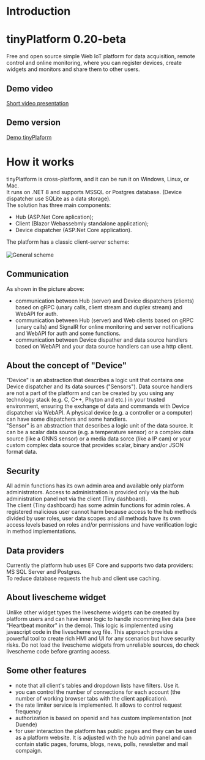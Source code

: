 # Introduction

# tinyPlatform 0.20-beta
Free and open source simple Web IoT platform for data acquisition, remote control and online monitoring, where you can register devices, create widgets and monitors and share them to other users.

## Demo video
[Short video presentation](https://youtu.be/jkAjIlBb3UU)

## Demo version
[Demo tinyPlaform](https://demo.tinyplat.com)

# How it works
tinyPlatform is cross-platform, and it can be run it on Windows, Linux, or Mac.\
It runs on .NET 8 and supports MSSQL or Postgres database. (Device dispatcher use SQLite as a data storage).\
The solution has three main components:
 - Hub (ASP.Net Core aplication);
 - Client (Blazor Webassebmly standalone application);
 - Device dispatcher (ASP.Net Core application).

The platform has a classic client-server scheme:\
\
![General scheme](/images/general_scheme.png)

## Communication
As shown in the picture above:
 - сommunication between Hub (server) and Device dispatchers (clients) based on gRPC (unary calls, client stream and duplex stream) and WebAPI for auth.
 - сommunication between Hub (server) and Web clients based on gRPC (unary calls) and SignalR for online monitoring and server notifications and WebAPI for auth and some functions.
 - сommunication between Device dispather and data source handlers based on WebAPI and your data source handlers can use a http client.

## About the concept of "Device"
"Device" is an abstraction that describes a logic unit that contains one Device dispatcher and its data sources ("Sensors"). Data source handlers are not a part of the platform and can be created by you using any technology stack (e.g. C, C++, Phyton and etc.) in your trusted environment, ensuring the exchange of data and commands with Device dispatcher via WebAPI. A physical device (e.g. a controller or a computer) can have some dispatchers and some handlers.\
"Sensor" is an abstraction that describes a logic unit of the data source. It can be a scalar data source (e.g. a temperature sensor) or a complex data source (like a GNNS sensor) or a media data sorce (like a IP cam) or your custom complex data source that provides scalar, binary and/or JSON format data. 

## Security
All admin functions has its own admin area and available only platform administrators. Access to administration is provided only via the hub administration panel not via the client (Tiny dashboard).\
The client (Tiny dashboard) has some admin functions for admin roles. A registered malicious user cannot harm because access to the hub methods divided by user roles, user data scopes and all methods have its own access levels based on roles and/or permissions and have verification logic in method implementations.

## Data providers
Currently the platform hub uses EF Core and supports two data providers: MS SQL Server and Postgres.\
To reduce database requests the hub and client use caching.

## About livescheme widget
Unlike other widget types the livescheme widgets can be created by platform users and can have inner logic to handle incomming live data (see "Heartbeat monitor" in the demo). This logic is implemented using javascript code in the livescheme svg file. This approach provides a powerful tool to create rich HMI and UI for any scenarios but have security risks. Do not load the livescheme widgets from unreliable sources, do check livescheme code before granting access. 

## Some other features
 - note that all client's tables and dropdown lists have filters. Use it.
 - you can control the number of connections for each account (the number of working browser tabs with the client application).
 - the rate limiter service is implemented. It allows to control request frequency
 - authorization is based on openid and has custom implementation (not Duende)
 - for user interaction the platform has public pages and they can be used as a platform website. It is adjusted with the hub admin panel and can contain static pages, forums, blogs, news, polls, newsletter and mail compaign.

